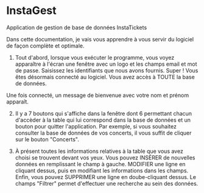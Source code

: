 # InstaGest
Application de gestion de base de données InstaTickets

Dans cette documentation, je vais vous apprendre à vous servir du logiciel de façon complète et optimale.

1. Tout d'abord, lorsque vous exécuter le programme, vous voyez apparaître à l'écran une fenêtre avec un logo et les champs email et mot de passe. 
Saisissez les identifiants que nous avons fournis. Super ! Vous êtes désormais connecté au logiciel. Vous avez accès à TOUTE la base de données.

Une fois connecté, un message de bienvenue avec votre nom et prénom apparaît.

2. Il y a 7 boutons qui s'affiche dans la fenêtre dont 6 permettant chacun d'accèder à la table qui lui correspond dans la base de données et un bouton
pour quitter l'application. Par exemple, si vous souhaitez consulter la base de données de vos concerts, il vous suffit de cliquer sur le bouton "Concerts".

3. À présent toutes les informations relatives à la table que vous avez choisi se trouvent devant vos yeux. Vous pouvez INSÉRER de nouvelles données en
remplissant le champ à gauche. MODIFIER une ligne en cliquant dessus, puis en modifiant les informations dans les champs. Enfin, vous pouvez SUPPRIMER une
ligne en doube-cliquant dessus. Le champs "Filtrer" permet d'effectuer une recherche au sein des données.
